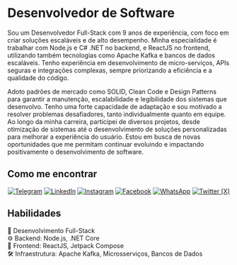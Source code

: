 <h1>Desenvolvedor de Software</h1>

<p>
Sou um Desenvolvedor Full-Stack com 9 anos de experiência, com foco em criar soluções escaláveis e de alto desempenho. Minha especialidade é trabalhar com Node.js e C# .NET no backend, e ReactJS no frontend, utilizando também tecnologias como Apache Kafka e bancos de dados escaláveis. Tenho experiência em desenvolvimento de micro-serviços, APIs seguras e integrações complexas, sempre priorizando a eficiência e a qualidade do código.

Adoto padrões de mercado como SOLID, Clean Code e Design Patterns para garantir a manutenção, escalabilidade e legibilidade dos sistemas que desenvolvo. Tenho uma forte capacidade de adaptação e sou motivado a resolver problemas desafiadores, tanto individualmente quanto em equipe. Ao longo da minha carreira, participei de diversos projetos, desde otimização de sistemas até o desenvolvimento de soluções personalizadas para melhorar a experiência do usuário. Estou em busca de novas oportunidades que me permitam continuar evoluindo e impactando positivamente o desenvolvimento de software.
</p>

<h2>Como me encontrar</h2>

<p align="center">
    <a href="https://t.me/isacrodriguesdev" target="_blank"><img src="https://img.shields.io/badge/-Telegram-2CA5E0?style=for-the-badge&logo=telegram&logoColor=white" alt="Telegram"></a>
    <a href="https://www.linkedin.com/in/isacrodriguesdev" target="_blank"><img src="https://img.shields.io/badge/-LinkedIn-%230077B5?style=for-the-badge&logo=linkedin&logoColor=white" alt="LinkedIn"></a>
    <a href="https://www.instagram.com/isacrodriguesdev" target="_blank"><img src="https://img.shields.io/badge/-Instagram-E4405F?style=for-the-badge&logo=instagram&logoColor=white" alt="Instagram"></a>
    <a href="https://www.facebook.com/profile.php?id=100081838982972" target="_blank"><img src="https://img.shields.io/badge/-Facebook-1877F2?style=for-the-badge&logo=facebook&logoColor=white" alt="Facebook"></a>
    <a href="https://wa.me/5562994553917" target="_blank"><img src="https://img.shields.io/badge/-WhatsApp-25D366?style=for-the-badge&logo=whatsapp&logoColor=white" alt="WhatsApp"></a>
    <a href="https://x.com/isacrdev" target="_blank"><img src="https://img.shields.io/badge/X-000?style=for-the-badge&logo=x" alt="Twitter (X)"></a>
</p>

<h2>Habilidades</h2>
<p>
    🚀 Desenvolvimento Full-Stack <br>
    ⚙️ Backend: Node.js, .NET Core<br>
    🎨 Frontend: ReactJS, Jetpack Compose <br>
    🛠️ Infraestrutura: Apache Kafka, Microsserviços, Bancos de Dados <br>
</p>

